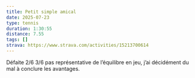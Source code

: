 ```yaml
---
title: Petit simple amical
date: 2025-07-23
type: tennis
duration: 1:30:55
distance: 7.55
tags: []
strava: https://www.strava.com/activities/15213700614
---
```


Défaite 2/6 3/6 pas représentative de l’équilibre en jeu, j’ai décidément du mal à conclure les avantages.

